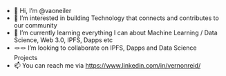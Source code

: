 - 🐻 Hi, I’m @vaoneiler
- 📐 I’m interested in building Technology that connects and contributes to our community 
- 🧮 I’m currently learning everything I can about Machine Learning / Data Science, Web 3.0, IPFS, Dapps etc
- 🪢🪢 I’m looking to collaborate on IPFS, Dapps and Data Science Projects
- 📫 You can reach me via https://www.linkedin.com/in/vernonreid/

<!---
vaoneiler/vaoneiler is a ✨ special ✨ repository because its `README.md` (this file) appears on your GitHub profile.
You can click the Preview link to take a look at your changes.
--->
